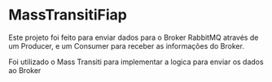 # MassTransitiFiap

Este projeto foi feito para enviar dados para o Broker RabbitMQ através de um Producer, e um Consumer para receber as informações do Broker.

Foi utilizado o Mass Transiti para implementar a logica para enviar os dados ao Broker
